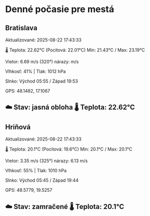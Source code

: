 ﻿# Denné počasie pre mestá

## Bratislava
Aktualizované: 2025-08-22 17:43:33

🌡️ Teplota: 22.62°C 
(Pocitová: 22.01°C)
Min: 21.43°C / Max: 23.19°C

Vietor: 6.69 m/s    (320°) 
nárazy:  m/s

Vlhkosť: 41% | Tlak: 1012 hPa

Slnko: Východ 05:55 / Západ 19:53

GPS: 48.1482, 17.1067

☁️ Stav: jasná obloha        🌡️ Teplota: 22.62°C
---

## Hriňová
Aktualizované: 2025-08-22 17:43:33

🌡️ Teplota: 20.1°C 
(Pocitová: 19.6°C)
Min: 20.1°C / Max: 20.1°C

Vietor: 3.35 m/s (325°)
nárazy: 6.13 m/s

Vlhkosť: 55% | Tlak: 1010 hPa

Slnko: Východ 05:45 / Západ 19:44

GPS: 48.5779, 19.5257

☁️ Stav: zamračené        🌡️ Teplota: 20.1°C
---
